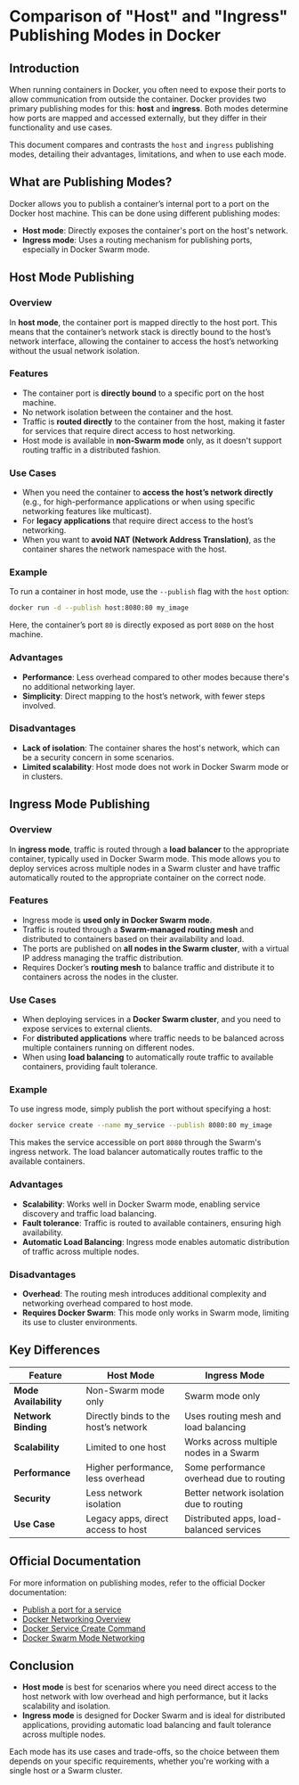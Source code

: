 
# Comparison of "Host" and "Ingress" Publishing Modes in Docker

## Introduction

When running containers in Docker, you often need to expose their ports to allow communication from outside the container. Docker provides two primary publishing modes for this: **host** and **ingress**. Both modes determine how ports are mapped and accessed externally, but they differ in their functionality and use cases.

This document compares and contrasts the `host` and `ingress` publishing modes, detailing their advantages, limitations, and when to use each mode.

## What are Publishing Modes?

Docker allows you to publish a container’s internal port to a port on the Docker host machine. This can be done using different publishing modes:

- **Host mode**: Directly exposes the container's port on the host's network.
- **Ingress mode**: Uses a routing mechanism for publishing ports, especially in Docker Swarm mode.

## Host Mode Publishing

### Overview

In **host mode**, the container port is mapped directly to the host port. This means that the container’s network stack is directly bound to the host’s network interface, allowing the container to access the host’s networking without the usual network isolation.

### Features

- The container port is **directly bound** to a specific port on the host machine.
- No network isolation between the container and the host.
- Traffic is **routed directly** to the container from the host, making it faster for services that require direct access to host networking.
- Host mode is available in **non-Swarm mode** only, as it doesn't support routing traffic in a distributed fashion.

### Use Cases

- When you need the container to **access the host’s network directly** (e.g., for high-performance applications or when using specific networking features like multicast).
- For **legacy applications** that require direct access to the host’s networking.
- When you want to **avoid NAT (Network Address Translation)**, as the container shares the network namespace with the host.

### Example

To run a container in host mode, use the `--publish` flag with the `host` option:

```bash
docker run -d --publish host:8080:80 my_image
```

Here, the container’s port `80` is directly exposed as port `8080` on the host machine.

### Advantages

- **Performance**: Less overhead compared to other modes because there's no additional networking layer.
- **Simplicity**: Direct mapping to the host’s network, with fewer steps involved.

### Disadvantages

- **Lack of isolation**: The container shares the host's network, which can be a security concern in some scenarios.
- **Limited scalability**: Host mode does not work in Docker Swarm mode or in clusters.

## Ingress Mode Publishing

### Overview

In **ingress mode**, traffic is routed through a **load balancer** to the appropriate container, typically used in Docker Swarm mode. This mode allows you to deploy services across multiple nodes in a Swarm cluster and have traffic automatically routed to the appropriate container on the correct node.

### Features

- Ingress mode is **used only in Docker Swarm mode**.
- Traffic is routed through a **Swarm-managed routing mesh** and distributed to containers based on their availability and load.
- The ports are published on **all nodes in the Swarm cluster**, with a virtual IP address managing the traffic distribution.
- Requires Docker’s **routing mesh** to balance traffic and distribute it to containers across the nodes in the cluster.

### Use Cases

- When deploying services in a **Docker Swarm cluster**, and you need to expose services to external clients.
- For **distributed applications** where traffic needs to be balanced across multiple containers running on different nodes.
- When using **load balancing** to automatically route traffic to available containers, providing fault tolerance.

### Example

To use ingress mode, simply publish the port without specifying a host:

```bash
docker service create --name my_service --publish 8080:80 my_image
```

This makes the service accessible on port `8080` through the Swarm's ingress network. The load balancer automatically routes traffic to the available containers.

### Advantages

- **Scalability**: Works well in Docker Swarm mode, enabling service discovery and traffic load balancing.
- **Fault tolerance**: Traffic is routed to available containers, ensuring high availability.
- **Automatic Load Balancing**: Ingress mode enables automatic distribution of traffic across multiple nodes.

### Disadvantages

- **Overhead**: The routing mesh introduces additional complexity and networking overhead compared to host mode.
- **Requires Docker Swarm**: This mode only works in Swarm mode, limiting its use to cluster environments.

## Key Differences

| Feature                      | Host Mode                        | Ingress Mode                      |
|------------------------------|----------------------------------|------------------------------------|
| **Mode Availability**         | Non-Swarm mode only              | Swarm mode only                    |
| **Network Binding**           | Directly binds to the host’s network | Uses routing mesh and load balancing |
| **Scalability**               | Limited to one host              | Works across multiple nodes in a Swarm |
| **Performance**               | Higher performance, less overhead | Some performance overhead due to routing |
| **Security**                  | Less network isolation           | Better network isolation due to routing |
| **Use Case**                  | Legacy apps, direct access to host | Distributed apps, load-balanced services |

## Official Documentation

For more information on publishing modes, refer to the official Docker documentation:

- [Publish a port for a service](https://docs.docker.com/engine/swarm/ingress/#publish-a-port-for-tcp-only-or-udp-only)
- [Docker Networking Overview](https://docs.docker.com/network/)
- [Docker Service Create Command](https://docs.docker.com/engine/reference/commandline/service_create/)
- [Docker Swarm Mode Networking](https://docs.docker.com/engine/swarm/networking/)

## Conclusion

- **Host mode** is best for scenarios where you need direct access to the host network with low overhead and high performance, but it lacks scalability and isolation.
- **Ingress mode** is designed for Docker Swarm and is ideal for distributed applications, providing automatic load balancing and fault tolerance across multiple nodes.

Each mode has its use cases and trade-offs, so the choice between them depends on your specific requirements, whether you're working with a single host or a Swarm cluster.
